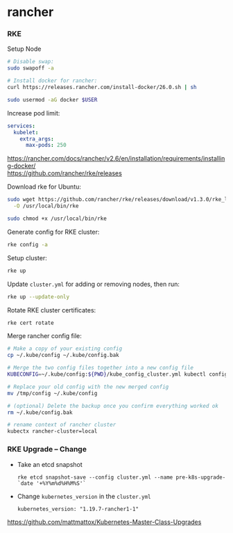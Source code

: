 # rancher

### RKE

Setup Node
```bash
# Disable swap:
sudo swapoff -a

# Install docker for rancher:
curl https://releases.rancher.com/install-docker/26.0.sh | sh

sudo usermod -aG docker $USER
```

Increase pod limit:
```yaml
services:
  kubelet:
    extra_args:
      max-pods: 250
```

https://rancher.com/docs/rancher/v2.6/en/installation/requirements/installing-docker/ \
https://github.com/rancher/rke/releases

Download rke for Ubuntu:
```bash
sudo wget https://github.com/rancher/rke/releases/download/v1.3.0/rke_linux-amd64 \
  -O /usr/local/bin/rke

sudo chmod +x /usr/local/bin/rke
```

Generate config for RKE cluster:
```bash
rke config -a
```

Setup cluster:
```bash
rke up
```

Update `cluster.yml` for adding or removing nodes, then run:
```bash
rke up --update-only
```

Rotate RKE cluster certificates:
```bash
rke cert rotate
```

Merge rancher config file:
```bash
# Make a copy of your existing config
cp ~/.kube/config ~/.kube/config.bak

# Merge the two config files together into a new config file
KUBECONFIG=~/.kube/config:${PWD}/kube_config_cluster.yml kubectl config view --flatten > /tmp/config

# Replace your old config with the new merged config
mv /tmp/config ~/.kube/config

# (optional) Delete the backup once you confirm everything worked ok
rm ~/.kube/config.bak

# rename context of rancher cluster
kubectx rancher-cluster=local
```

### RKE Upgrade – Change

- Take an etcd snapshot
    ```
    rke etcd snapshot-save --config cluster.yml --name pre-k8s-upgrade-`date '+%Y%m%d%H%M%S'`
    ```
- Change `kubernetes_version` in the `cluster.yml`
    ```
    kubernetes_version: "1.19.7-rancher1-1"
    ```

https://github.com/mattmattox/Kubernetes-Master-Class-Upgrades

